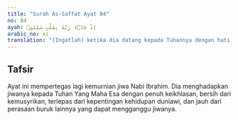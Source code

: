 ```yaml
---
title: "Surah As-Saffat Ayat 84"
no: 84
ayah: اِذْ جَاۤءَ رَبَّهٗ بِقَلْبٍ سَلِيْمٍۙ
arabic_no: ٨٤
translation: "(Ingatlah) ketika dia datang kepada Tuhannya dengan hati yang suci,"
---
```


## Tafsir

Ayat ini mempertegas lagi kemurnian jiwa Nabi Ibrahim. Dia menghadapkan jiwanya kepada Tuhan Yang Maha Esa dengan penuh keikhlasan, bersih dari kemusyrikan, terlepas dari kepentingan kehidupan duniawi, dan jauh dari perasaan buruk lainnya yang dapat mengganggu jiwanya.